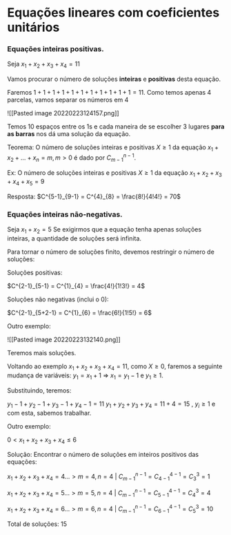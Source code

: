 # Equações lineares com coeficientes unitários

### Equações inteiras positivas.

Seja $x_1+x_2+x_3+x_4=11$

Vamos procurar o número de soluções **inteiras** e **positivas** desta equação.

Faremos $1+1+1+1+1+1+1+1+1+1+1=11$.
Como temos apenas 4 parcelas, vamos separar os números em 4

![[Pasted image 20220223124157.png]]

Temos 10 espaços entre os 1s e cada maneira de se escolher 3 lugares **para as barras** nos dá uma solução da equação.

Teorema: O número de soluções inteiras e positivas $X≥1$ da equação $x_1+x_2+...+x_n = m, m>0$ é dado por $C^{n-1}_{m-1}$.

Ex: O número de soluções inteiras e positivas $X≥1$ da equação $x_1+x_2+x_3+x_4+x_5 = 9$

Resposta: $C^{5-1}_{9-1} = C^{4}_{8} = \frac{8!}{4!4!} = 70$

### Equações inteiras não-negativas.

Seja $x_1+x_2=5$
Se exigirmos que a equação tenha apenas soluções inteiras, a quantidade de soluções será infinita.

Para tornar o número de soluções finito, devemos restringir o número de soluções:

Soluções positivas:

$C^{2-1}_{5-1} = C^{1}_{4} = \frac{4!}{1!3!} = 4$

Soluções não negativas (inclui o 0):

$C^{2-1}_{5+2-1} = C^{1}_{6} = \frac{6!}{1!5!} = 6$

Outro exemplo:

![[Pasted image 20220223132140.png]]

Teremos mais soluções.

Voltando ao exemplo $x_1+x_2+x_3+x_4=11$, como $X≥0$, faremos a seguinte mudança de variáveis: $y_1=x_1+1$ => $x_1=y_1-1$  e $y_1≥1$.

Substituindo, teremos:

$y_1-1+y_2-1+y_3-1+y_4-1=11$
$y_1+y_2+y_3+y_4=11+4 = 15$ , $y_i≥1$ e com esta, sabemos trabalhar.

Outro exemplo:

$0<x_1+x_2+x_3+x_4≤6$

Solução: Encontrar o número de soluções em inteiros positivos das equações:

$x_1+x_2+x_3+x_4=4...>m=4,n=4$ | $C^{n-1}_{m-1} = C^{4-1}_{4-1}=C^{3}_{3} = 1$

$x_1+x_2+x_3+x_4=5...>m=5,n=4$ | $C^{n-1}_{m-1} = C^{4-1}_{5-1}=C^{3}_{4} = 4$

$x_1+x_2+x_3+x_4=6...>m=6,n=4$ | $C^{n-1}_{m-1} = C^{4-1}_{6-1}=C^{3}_{5} = 10$

Total de soluções: 15
